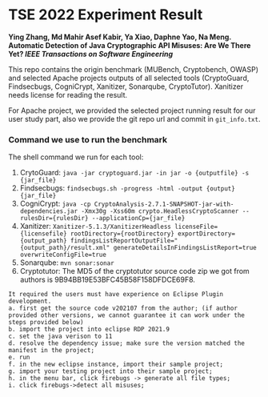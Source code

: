 # TSE 2022 Experiment Result

**Ying Zhang, Md Mahir Asef Kabir, Ya Xiao, Daphne Yao, Na Meng. Automatic Detection of Java Cryptographic API Misuses: Are We There Yet? *IEEE Transactions on Software Engineering***

This repo contains the origin benchmark (MUBench, Cryptobench, OWASP) and selected Apache projects outputs of all selected tools (CryptoGuard, Findsecbugs, CogniCrypt, Xanitizer, Sonarqube, CryptoTutor). Xanitizer needs license for reading the result. 

For Apache project, we provided the selected project running result for our user study part, also we provide the git repo url and commit in `git_info.txt`.

### Command we use to run the benchmark 

The shell command we run for each tool:
1. CrytoGuard: `java -jar cryptoguard.jar -in jar -o {outputfile} -s {jar_file}`
2. Findsecbugs:
`findsecbugs.sh -progress -html -output {output} {jar_file}`
3. CogniCrypt:
`java -cp CryptoAnalysis-2.7.1-SNAPSHOT-jar-with-dependencies.jar -Xmx30g -Xss60m crypto.HeadlessCryptoScanner --rulesDir={rulesDir} --applicationCp={jar_file}`
4. Xanitizer:
`Xanitizer-5.1.3/XanitizerHeadless licenseFile={licensefile} rootDirectory={rootDirectory} exportDirectory={output_path} findingsListReportOutputFile="{output_path}/result.xml" generateDetailsInFindingsListReport=true overwriteConfigFile=true`
5. Sonarqube:
`mvn sonar:sonar`
6. Cryptotutor:
The MD5 of the cryptotutor source code zip we got from authors is 9B94BB19E53BFC45B58F158DFDCE69F8.
```
It required the users must have experience on Eclipse Plugin development.
a. first get the source code v202107 from the author; (if author provided other versions, we cannot guarantee it can work under the steps provided below)
b. import the project into eclipse RDP 2021.9
c. set the java verison to 11
d. resolve the dependency issue; make sure the version matched the manifest in the project;
e. run
f. in the new eclipse instance, import their sample project;
g. import your testing project into their sample project;
h. in the menu bar, click firebugs -> generate all file types;
i. click firebugs->detect all misuses;
```
